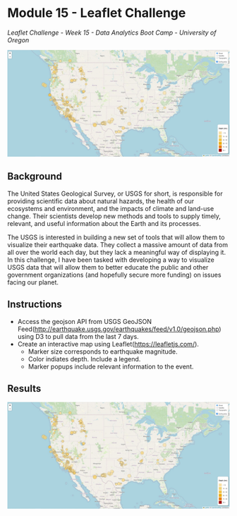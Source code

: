 # Module 15 - Leaflet Challenge
*Leaflet Challenge  - Week 15 - Data Analytics Boot Camp - University of Oregon*

![geoJSON & Leaflet Challenge](images/sample_map.JPG)


## Background
The United States Geological Survey, or USGS for short, is responsible for providing scientific data about natural hazards, the health of our ecosystems and environment, and the impacts of climate and land-use change. Their scientists develop new methods and tools to supply timely, relevant, and useful information about the Earth and its processes.

The USGS is interested in building a new set of tools that will allow them to visualize their earthquake data. They collect a massive amount of data from all over the world each day, but they lack a meaningful way of displaying it. In this challenge, I have been tasked with developing a way to visualize USGS data that will allow them to better educate the public and other government organizations (and hopefully secure more funding) on issues facing our planet.

## Instructions

- Access the geojson API from USGS GeoJSON Feed(http://earthquake.usgs.gov/earthquakes/feed/v1.0/geojson.php) using D3 to pull data from the last 7 days.
- Create an interactive map using Leaflet(https://leafletjs.com/).
    - Marker size corresponds to earthquake magnitude.
    - Color indiates depth.  Include a legend.
    - Marker popups include relevant information to the event.

## Results

![Sample Output](images/sample_map.JPG)
